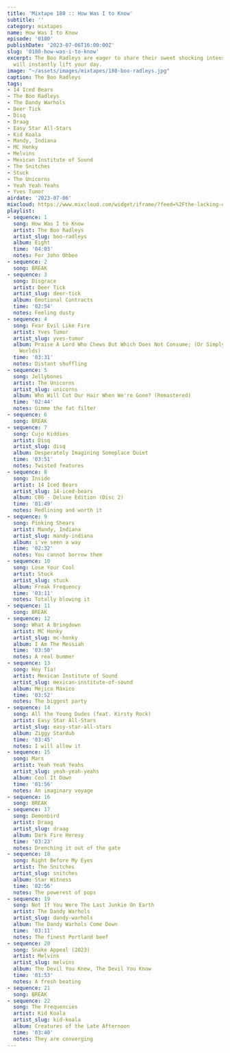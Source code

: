 ```yaml
---
title: 'Mixtape 180 :: How Was I to Know'
subtitle: ''
category: mixtapes
name: How Was I to Know
episode: '0180'
publishDate: '2023-07-06T16:00:00Z'
slug: '0180-how-was-i-to-know'
excerpt: The Boo Radleys are eager to share their sweet shocking intensity and it
  will instantly lift your day.
image: "~/assets/images/mixtapes/180-boo-radleys.jpg"
caption: The Boo Radleys
tags:
- 14 Iced Bears
- The Boo Radleys
- The Dandy Warhols
- Deer Tick
- Disq
- Draag
- Easy Star All-Stars
- Kid Koala
- Mandy, Indiana
- MC Honky
- Melvins
- Mexican Institute of Sound
- The Snitches
- Stuck
- The Unicorns
- Yeah Yeah Yeahs
- Yves Tumor
airdate: '2023-07-06'
mixcloud: https://www.mixcloud.com/widget/iframe/?feed=%2Fthe-lacking-org%2Fejcdks-180-how-was-i-to-know%2F&hide_artwork=1&hide_cover=1
playlist:
- sequence: 1
  song: How Was I to Know
  artist: The Boo Radleys
  artist_slug: boo-radleys
  album: Eight
  time: '04:03'
  notes: For John Ohbee
- sequence: 2
  song: BREAK
- sequence: 3
  song: Disgrace
  artist: Deer Tick
  artist_slug: deer-tick
  album: Emotional Contracts
  time: '02:54'
  notes: Feeling dusty
- sequence: 4
  song: Fear Evil Like Fire
  artist: Yves Tumor
  artist_slug: yves-tumor
  album: Praise A Lord Who Chews But Which Does Not Consume; (Or Simply, Hot Between
    Worlds)
  time: '03:31'
  notes: Distant shuffling
- sequence: 5
  song: Jellybones
  artist: The Unicorns
  artist_slug: unicorns
  album: Who Will Cut Our Hair When We're Gone? (Remastered)
  time: '02:44'
  notes: Gimme the fat filter
- sequence: 6
  song: BREAK
- sequence: 7
  song: Cujo Kiddies
  artist: Disq
  artist_slug: disq
  album: Desperately Imagining Someplace Quiet
  time: '03:51'
  notes: Twisted features
- sequence: 8
  song: Inside
  artist: 14 Iced Bears
  artist_slug: 14-iced-bears
  album: C86 - Deluxe Edition (Disc 2)
  time: '01:49'
  notes: Redlining and worth it
- sequence: 9
  song: Pinking Shears
  artist: Mandy, Indiana
  artist_slug: mandy-indiana
  album: i've seen a way
  time: '02:32'
  notes: You cannot borrow them
- sequence: 10
  song: Lose Your Cool
  artist: Stuck
  artist_slug: stuck
  album: Freak Frequency
  time: '03:11'
  notes: Totally blowing it
- sequence: 11
  song: BREAK
- sequence: 12
  song: What A Bringdown
  artist: MC Honky
  artist_slug: mc-honky
  album: I Am The Messiah
  time: '03:50'
  notes: A real bummer
- sequence: 13
  song: Hey Tía!
  artist: Mexican Institute of Sound
  artist_slug: mexican-institute-of-sound
  album: Méjico Máxico
  time: '03:52'
  notes: The biggest party
- sequence: 14
  song: All the Young Dudes (feat. Kirsty Rock)
  artist: Easy Star All-Stars
  artist_slug: easy-star-all-stars
  album: Ziggy Stardub
  time: '03:45'
  notes: I will allow it
- sequence: 15
  song: Mars
  artist: Yeah Yeah Yeahs
  artist_slug: yeah-yeah-yeahs
  album: Cool It Down
  time: '01:56'
  notes: An imaginary voyage
- sequence: 16
  song: BREAK
- sequence: 17
  song: Demonbird
  artist: Draag
  artist_slug: draag
  album: Dark Fire Heresy
  time: '03:23'
  notes: Drenching it out of the gate
- sequence: 18
  song: Right Before My Eyes
  artist: The Snitches
  artist_slug: snitches
  album: Star Witness
  time: '02:56'
  notes: The powerest of pops
- sequence: 19
  song: Not If You Were The Last Junkie On Earth
  artist: The Dandy Warhols
  artist_slug: dandy-warhols
  album: The Dandy Warhols Come Down
  time: '03:11'
  notes: The finest Portland beef
- sequence: 20
  song: Snake Appeal (2023)
  artist: Melvins
  artist_slug: melvins
  album: The Devil You Knew, The Devil You Know
  time: '01:53'
  notes: A fresh beating
- sequence: 21
  song: BREAK
- sequence: 22
  song: The Frequencies
  artist: Kid Koala
  artist_slug: kid-koala
  album: Creatures of the Late Afternoon
  time: '03:40'
  notes: They are converging
---
```


